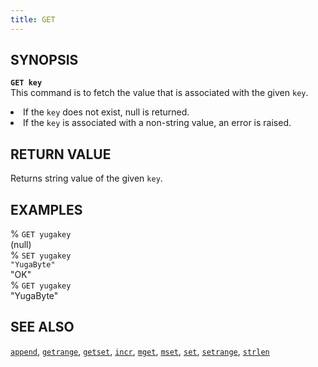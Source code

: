 ```yaml
---
title: GET
---
```


## SYNOPSIS
<code><b>GET key</code></b><br>
This command is to fetch the value that is associated with the given <code>key</code>.

<li>If the <code>key</code> does not exist, null is returned.</li>
<li>If the <code>key</code> is associated with a non-string value, an error is raised.</li>

## RETURN VALUE
Returns string value of the given <code>key</code>.

## EXAMPLES
% <code>GET yugakey</code><br>
(null)<br>
% <code>SET yugakey "YugaByte"</code><br>
"OK"<br>
% <code>GET yugakey</code><br>
"YugaByte"<br>

## SEE ALSO
[`append`](/api/redis/append/), [`getrange`](/api/redis/getrange/), [`getset`](/api/redis/getset/), [`incr`](/api/redis/incr/), [`mget`](/api/redis/mget/), [`mset`](/api/redis/mset/), [`set`](/api/redis/set/), [`setrange`](/api/redis/setrange/), [`strlen`](/api/redis/strlen/)